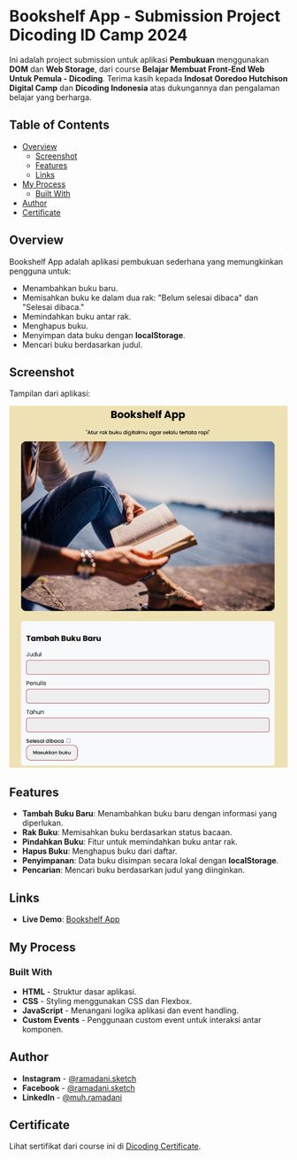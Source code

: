# Bookshelf App - Submission Project Dicoding ID Camp 2024 

Ini adalah project submission untuk aplikasi **Pembukuan** menggunakan **DOM** dan **Web Storage**, dari course **Belajar Membuat Front-End Web Untuk Pemula - Dicoding**. Terima kasih kepada **Indosat Ooredoo Hutchison Digital Camp** dan **Dicoding Indonesia** atas dukungannya dan pengalaman belajar yang berharga.

## Table of Contents

- [Overview](#overview)
  - [Screenshot](#screenshot)
  - [Features](#features)
  - [Links](#links)
- [My Process](#my-process)
  - [Built With](#built-with)
- [Author](#author)
- [Certificate](#certificate)

## Overview

Bookshelf App adalah aplikasi pembukuan sederhana yang memungkinkan pengguna untuk:
- Menambahkan buku baru.
- Memisahkan buku ke dalam dua rak: "Belum selesai dibaca" dan "Selesai dibaca."
- Memindahkan buku antar rak.
- Menghapus buku.
- Menyimpan data buku dengan **localStorage**.
- Mencari buku berdasarkan judul.

## Screenshot

Tampilan dari aplikasi:

![Screenshot 1](./screenshot1.png)

## Features

- **Tambah Buku Baru**: Menambahkan buku baru dengan informasi yang diperlukan.
- **Rak Buku**: Memisahkan buku berdasarkan status bacaan.
- **Pindahkan Buku**: Fitur untuk memindahkan buku antar rak.
- **Hapus Buku**: Menghapus buku dari daftar.
- **Penyimpanan**: Data buku disimpan secara lokal dengan **localStorage**.
- **Pencarian**: Mencari buku berdasarkan judul yang diinginkan.

## Links

- **Live Demo**: [Bookshelf App](https://rmdsketch.github.io/Bookshelf-App/)

## My Process

### Built With

- **HTML** - Struktur dasar aplikasi.
- **CSS** - Styling menggunakan CSS dan Flexbox.
- **JavaScript** - Menangani logika aplikasi dan event handling.
- **Custom Events** - Penggunaan custom event untuk interaksi antar komponen.

## Author

- **Instagram** - [@ramadani.sketch](https://www.instagram.com/ramadani_sketch)
- **Facebook** - [@ramadani.sketch](https://www.facebook.com/muhamad.ramadani.733076)
- **LinkedIn** - [@muh.ramadani](https://www.linkedin.com/in/muhamad-ramadani-937976245/)

## Certificate

Lihat sertifikat dari course ini di [Dicoding Certificate](https://www.dicoding.com/certificates/07Z647N3MPQR).
